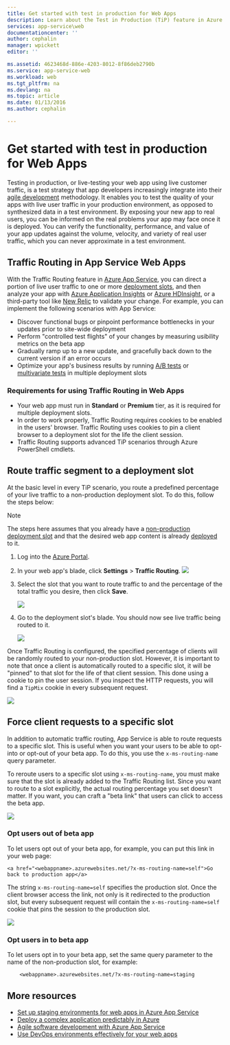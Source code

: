 ```yaml
---
title: Get started with test in production for Web Apps
description: Learn about the Test in Production (TiP) feature in Azure App Service Web Apps.
services: app-service\web
documentationcenter: ''
author: cephalin
manager: wpickett
editor: ''

ms.assetid: 4623468d-886e-4203-8012-8f86deb2790b
ms.service: app-service-web
ms.workload: web
ms.tgt_pltfrm: na
ms.devlang: na
ms.topic: article
ms.date: 01/13/2016
ms.author: cephalin

---
```

# Get started with test in production for Web Apps
Testing in production, or live-testing your web app using live customer traffic, is a test strategy that app developers increasingly integrate into their [agile development](https://en.wikipedia.org/wiki/Agile_software_development) methodology. It enables you to test the quality of your apps with live user traffic in your production environment, as opposed to synthesized data in a test environment. By exposing your new app to real users, you can be informed on the real problems your app may face once it is deployed. You can verify the functionality, performance, and value of your app updates against the volume, velocity, and variety of real user traffic, which you can never approximate in a test environment.

## Traffic Routing in App Service Web Apps
With the Traffic Routing feature in [Azure App Service](http://go.microsoft.com/fwlink/?LinkId=529714), you can direct a portion of live user traffic to one or more [deployment slots](web-sites-staged-publishing.md), and then analyze your app with [Azure Application Insights](https://azure.microsoft.com/services/application-insights/) or [Azure HDInsight](https://azure.microsoft.com/services/hdinsight/), or a third-party tool like [New Relic](/marketplace/partners/newrelic/newrelic/) to validate your change. For example, you can implement the following scenarios with App Service:

* Discover functional bugs or pinpoint performance bottlenecks in your updates prior to site-wide deployment
* Perform "controlled test flights" of your changes by measuring usibility metrics on the beta app
* Gradually ramp up to a new update, and gracefully back down to the current version if an error occurs 
* Optimize your app's business results by running [A/B tests](https://en.wikipedia.org/wiki/A/B_testing) or [multivariate tests](https://en.wikipedia.org/wiki/Multivariate_testing_in_marketing) in multiple deployment slots

### Requirements for using Traffic Routing in Web Apps
* Your web app must run in **Standard** or **Premium** tier, as it is required for multiple deployment slots.
* In order to work properly, Traffic Routing requires cookies to be enabled in the users' browser. Traffic Routing uses cookies to pin a client browser to a deployment slot for the life the client session.
* Traffic Routing supports advanced TiP scenarios through Azure PowerShell cmdlets.

## Route traffic segment to a deployment slot
At the basic level in every TiP scenario, you route a predefined percentage of your live traffic to a non-production deployment slot. To do this, follow the steps below:

> [!NOTE]
> The steps here assumes that you already have a [non-production deployment slot](web-sites-staged-publishing.md) and that the desired web app content is already [deployed](web-sites-deploy.md) to it.
> 
> 

1. Log into the [Azure Portal](https://portal.azure.com/).
2. In your web app's blade, click **Settings** > **Traffic Routing**.
   ![](./media/app-service-web-test-in-production/01-traffic-routing.png)
3. Select the slot that you want to route traffic to and the percentage of the total traffic you desire, then click **Save**.
   
    ![](./media/app-service-web-test-in-production/02-select-slot.png)
4. Go to the deployment slot's blade. You should now see live traffic being routed to it.
   
    ![](./media/app-service-web-test-in-production/03-traffic-routed.png)

Once Traffic Routing is configured, the specified percentage of clients will be randomly routed to your non-production slot. However, it is important to note that once a client is automatically routed to a specific slot, it will be "pinned" to that slot for the life of that client session. This done using a cookie to pin the user session. If you inspect the HTTP requests, you will find a `TipMix` cookie in every subsequent request.

![](./media/app-service-web-test-in-production/04-tip-cookie.png)

## Force client requests to a specific slot
In addition to automatic traffic routing, App Service is able to route requests to a specific slot. This is useful when you want your users to be able to opt-into or opt-out of your beta app. To do this, you use the `x-ms-routing-name` query parameter.

To reroute users to a specific slot using `x-ms-routing-name`, you must make sure that the slot is already added to the Traffic Routing list. Since you want to route to a slot explicitly, the actual routing percentage you set doesn't matter. If you want, you can craft a "beta link" that users can click to access the beta app.

![](./media/app-service-web-test-in-production/06-enable-x-ms-routing-name.png)

### Opt users out of beta app
To let users opt out of your beta app, for example, you can put this link in your web page:

    <a href="<webappname>.azurewebsites.net/?x-ms-routing-name=self">Go back to production app</a>

The string `x-ms-routing-name=self` specifies the production slot. Once the client browser access the link, not only is it redirected to the production slot, but every subsequent request will contain the `x-ms-routing-name=self` cookie that pins the session to the production slot.

![](./media/app-service-web-test-in-production/05-access-production-slot.png)

### Opt users in to beta app
To let users opt in to your beta app, set the same query parameter to the name of the non-production slot, for example:

        <webappname>.azurewebsites.net/?x-ms-routing-name=staging

## More resources
* [Set up staging environments for web apps in Azure App Service](web-sites-staged-publishing.md)
* [Deploy a complex application predictably in Azure](app-service-deploy-complex-application-predictably.md)
* [Agile software development with Azure App Service](app-service-agile-software-development.md)
* [Use DevOps environments effectively for your web apps](app-service-web-staged-publishing-realworld-scenarios.md)

